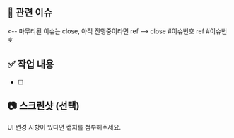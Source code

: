 ## 📎 관련 이슈
<-- 마무리된 이슈는 close, 아직 진행중이라면 ref -->
close #이슈번호
ref #이슈번호


## ✅ 작업 내용
- [ ]
      


## 📷 스크린샷 (선택)
UI 변경 사항이 있다면 캡처를 첨부해주세요.

